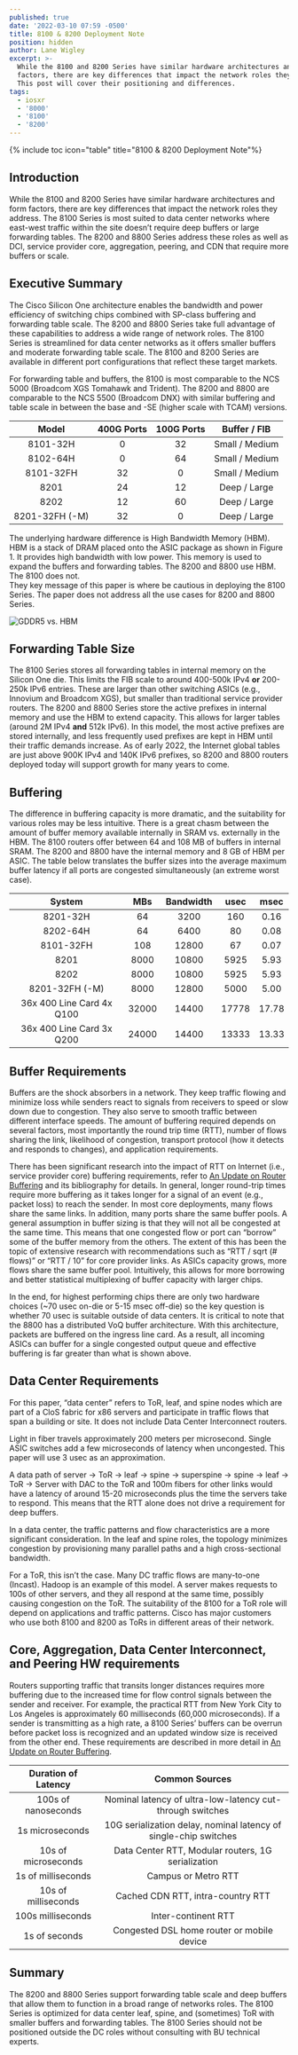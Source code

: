 ```yaml
---
published: true
date: '2022-03-10 07:59 -0500'
title: 8100 & 8200 Deployment Note
position: hidden
author: Lane Wigley
excerpt: >-
  While the 8100 and 8200 Series have similar hardware architectures and form
  factors, there are key differences that impact the network roles they address.
  This post will cover their positioning and differences. 
tags:
  - iosxr
  - '8000'
  - '8100'
  - '8200'
---
```

{% include toc icon="table" title="8100 & 8200 Deployment Note"%}

## Introduction

While the 8100 and 8200 Series have similar hardware architectures and form factors, there are key differences that impact the network roles they address. The 8100 Series is most suited to data center networks where east-west traffic within the site doesn’t require deep buffers or large forwarding tables. The 8200 and 8800 Series address these roles as well as DCI, service provider core, aggregation, peering, and CDN that require more buffers or scale.  

## Executive Summary 

The Cisco Silicon One architecture enables the bandwidth and power efficiency of switching chips combined with SP-class buffering and forwarding table scale. The 8200 and 8800 Series take full advantage of these capabilities to address a wide range of network roles. The 8100 Series is streamlined for data center networks as it offers smaller buffers and moderate forwarding table scale. The 8100 and 8200 Series are available in different port configurations that reflect these target markets.  

For forwarding table and buffers, the 8100 is most comparable to the NCS 5000 (Broadcom XGS Tomahawk and Trident). The 8200 and 8800 are comparable to the NCS 5500 (Broadcom DNX) with similar buffering and table scale in between the base and -SE (higher scale with TCAM) versions.  

|      Model      | 400G Ports  | 100G Ports  |  Buffer / FIB   |
|:---------------:|:-----------:|:-----------:|:---------------:|
|    8101-32H     |      0      |     32      | Small / Medium  |
|    8102-64H     |      0      |     64      | Small / Medium  |
|    8101-32FH    |     32      |      0      | Small / Medium  |
|      8201       |     24      |     12      |  Deep / Large   |
|      8202       |     12      |     60      |  Deep / Large   |
| 8201-32FH (-M)  |     32      |      0      |  Deep / Large   |

The underlying hardware difference is High Bandwidth Memory (HBM). HBM is a stack of DRAM placed onto the ASIC package as shown in Figure 1. It provides high bandwidth with low power. This memory is used to expand the buffers and forwarding tables. The 8200 and 8800 use HBM. The 8100 does not.     
They key message of this paper is where be cautious in deploying the 8100 Series. The paper does not address all the use cases for 8200 and 8800 Series.  

![GDDR5 vs. HBM]({{site.baseurl}}/images/hbm-graphic.png)


## Forwarding Table Size 

The 8100 Series stores all forwarding tables in internal memory on the Silicon One die. This limits the FIB scale to around 400-500k IPv4 **or** 200-250k IPv6 entries. These are larger than other switching ASICs (e.g., Innovium and Broadcom XGS), but smaller than traditional service provider routers. The 8200 and 8800 Series store the active prefixes in internal memory and use the HBM to extend capacity. This allows for larger tables (around 2M IPv4 **and** 512k IPv6). In this model, the most active prefixes are stored internally, and less frequently used prefixes are kept in HBM until their traffic demands increase. As of early 2022, the Internet global tables are just above 900K IPv4 and 140K IPv6 prefixes, so 8200 and 8800 routers deployed today will support growth for many years to come.  

## Buffering 

The difference in buffering capacity is more dramatic, and the suitability for various roles may be less intuitive. There is a great chasm between the amount of buffer memory available internally in SRAM vs. externally in the HBM. The 8100 routers offer between 64 and 108 MB of buffers in internal SRAM. The 8200 and 8800 have the internal memory and 8 GB of HBM per ASIC. The table below translates the buffer sizes into the average maximum buffer latency if all ports are congested simultaneously (an extreme worst case).  

|            System           |  MBs   | Bandwidth  |  usec  |  msec  |
|:---------------------------:|:------:|:----------:|:------:|:------:|
|          8201-32H           |   64   |    3200    |  160   |  0.16  |
|          8202-64H           |   64   |    6400    |   80   |  0.08  |
|          8101-32FH          |  108   |   12800    |   67   |  0.07  |
|            8201             |  8000  |   10800    |  5925  |  5.93  |
|            8202             |  8000  |   10800    |  5925  |  5.93  |
|       8201-32FH (-M)        |  8000  |   12800    |  5000  |  5.00  |
| 36x 400 Line Card  4x Q100  | 32000  |   14400    | 17778  | 17.78  |
| 36x 400 Line Card  3x Q200  | 24000  |   14400    | 13333  | 13.33  |

## Buffer Requirements 

Buffers are the shock absorbers in a network. They keep traffic flowing and minimize loss while senders react to signals from receivers to speed or slow down due to congestion. They also serve to smooth traffic between different interface speeds. The amount of buffering required depends on several factors, most importantly the round trip time (RTT), number of flows sharing the link, likelihood of congestion, transport protocol (how it detects and responds to changes), and application requirements.  

There has been significant research into the impact of RTT on Internet (i.e., service provider core) buffering requirements, refer to [An Update on Router Buffering](https://xrdocs.io/8000/Buffering-WP_March_2022.pdf "An Update on Router Buffering") and its bibliography for details. In general, longer round-trip times require more buffering as it takes longer for a signal of an event (e.g., packet loss) to reach the sender. In most core deployments, many flows share the same links. In addition, many ports share the same buffer pools. A general assumption in buffer sizing is that they will not all be congested at the same time. This means that one congested flow or port can “borrow” some of the buffer memory from the others. The extent of this has been the topic of extensive research with recommendations such as “RTT / sqrt (# flows)” or “RTT / 10” for core provider links. As ASICs capacity grows, more flows share the same buffer pool. Intuitively, this allows for more borrowing and better statistical multiplexing of buffer capacity with larger chips.    

In the end, for highest performing chips there are only two hardware choices (~70 usec on-die or 5-15 msec off-die) so the key question is whether 70 usec is suitable outside of data centers. It is critical to note that the 8800 has a distributed VoQ buffer architecture. With this architecture, packets are buffered on the ingress line card. As a result, all incoming ASICs can buffer for a single congested output queue and effective buffering is far greater than what is shown above.  

## Data Center Requirements 

For this paper, “data center” refers to ToR, leaf, and spine nodes which are part of a CloS fabric for x86 servers and participate in traffic flows that span a building or site. It does not include Data Center Interconnect routers.  

Light in fiber travels approximately 200 meters per microsecond. Single ASIC switches add a few microseconds of latency when uncongested. This paper will use 3 usec as an approximation.  

A data path of server -> ToR -> leaf -> spine -> superspine -> spine -> leaf -> ToR -> Server with DAC to the ToR and 100m fibers for other links would have a latency of around 15-20 microseconds plus the time the servers take to respond. This means that the RTT alone does not drive a requirement for deep buffers.   

In a data center, the traffic patterns and flow characteristics are a more significant consideration. In the leaf and spine roles, the topology minimizes congestion by provisioning many parallel paths and a high cross-sectional bandwidth.  

For a ToR, this isn’t the case. Many DC traffic flows are many-to-one (Incast). Hadoop is an example of this model. A server makes requests to 100s of other servers, and they all respond at the same time, possibly causing congestion on the ToR. The suitability of the 8100 for a ToR role will depend on applications and traffic patterns. Cisco has major customers who use both 8100 and 8200 as ToRs in different areas of their network.  

## Core, Aggregation, Data Center Interconnect, and Peering HW requirements 

Routers supporting traffic that transits longer distances requires more buffering due to the increased time for flow control signals between the sender and receiver. For example, the practical RTT from New York City to Los Angeles is approximately 60 milliseconds (60,000 microseconds). If a sender is transmitting as a high rate, a 8100 Series’ buffers can be overrun before packet loss is recognized and an updated window size is received from the other end. These requirements are described in more detail in [An Update on Router Buffering](https://xrdocs.io/8000/Buffering-WP_March_2022.pdf "An Update on Router Buffering").  

| Duration of Latency  |                          Common Sources                           |
|:--------------------:|:-----------------------------------------------------------------:|
| 100s of nanoseconds  | Nominal latency of ultra-low-latency cut-through switches         |
| 1s microseconds         | 10G serialization delay, nominal latency of single-chip switches  |
| 10s of microseconds  | Data Center RTT, Modular routers, 1G serialization                |
| 1s of milliseconds   | Campus or Metro RTT                                               |
| 10s of milliseconds  | Cached CDN RTT, intra-country RTT                                 |
| 100s milliseconds    | Inter-continent RTT                                               |
| 1s of seconds        | Congested DSL home router or mobile device                        |

## Summary 

The 8200 and 8800 Series support forwarding table scale and deep buffers that allow them to function in a broad range of networks roles. The 8100 Series is optimized for data center leaf, spine, and (sometimes) ToR with smaller buffers and forwarding tables. The 8100 Series should not be positioned outside the DC roles without consulting with BU technical experts.
